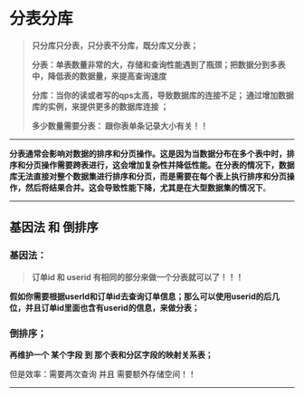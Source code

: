 

# 分表分库

> **只分库只分表，只分表不分库，既分库又分表；**
>
>**分表：单表数量非常的大，存储和查询性能遇到了瓶颈；把数据分到多表中，降低表的数据量，来提高查询速度**
>
>**分库：当你的读或者写的qps太高，导致数据库的连接不足； 通过增加数据库的实例，来提供更多的数据库连接 ；**
>
>**多少数量需要分表： 跟你表单条记录大小有关！！**
>
>

----



**分表通常会影响对数据的排序和分页操作。这是因为当数据分布在多个表中时，排序和分页操作需要跨表进行，这会增加复杂性并降低性能。在分表的情况下，数据库无法直接对整个数据集进行排序和分页，而是需要在每个表上执行排序和分页操作，然后将结果合并。这会导致性能下降，尤其是在大型数据集的情况下**。



---



##  基因法 和 倒排序

### 基因法：

> **订单id 和 userid 有相同的部分来做一个分表就可以了！！！**

**假如你需要根据userId和订单id去查询订单信息；那么可以使用userid的后几位，并且订单id里面也含有userid的信息，来做分表；**



### 倒排序；

 **再维护一个 某个字段  到 那个表和分区字段的映射关系表；**

但是效率：需要两次查询 并且  需要额外存储空间！！

---

